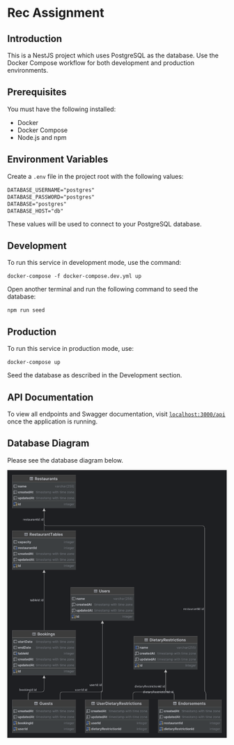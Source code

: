 # Rec Assignment

## Introduction

This is a NestJS project which uses PostgreSQL as the database. Use the Docker Compose workflow for both development and production environments.

## Prerequisites

You must have the following installed:

- Docker
- Docker Compose
- Node.js and npm

## Environment Variables

Create a `.env` file in the project root with the following values:
````
DATABASE_USERNAME="postgres" 
DATABASE_PASSWORD="postgres" 
DATABASE="postgres" 
DATABASE_HOST="db"
````
These values will be used to connect to your PostgreSQL database.

## Development

To run this service in development mode, use the command:

````
docker-compose -f docker-compose.dev.yml up
````

Open another terminal and run the following command to seed the database:

````
npm run seed
````

## Production

To run this service in production mode, use:

````
docker-compose up
````

Seed the database as described in the Development section.

## API Documentation

To view all endpoints and Swagger documentation, visit [`localhost:3000/api`](http://localhost:3000/api) once the application is running.

## Database Diagram

Please see the database diagram below.

![Database Diagram](./database-diagram.png)